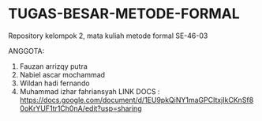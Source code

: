 # TUGAS-BESAR-METODE-FORMAL
Repository kelompok 2, mata kuliah metode formal SE-46-03

ANGGOTA:
1. Fauzan arrizqy putra
2. Nabiel ascar mochammad
3. Wildan hadi fernando
4. Muhammad izhar fahriansyah
   LINK DOCS : https://docs.google.com/document/d/1EU9pkQiNY1maGPCItxjIkCKnSf80oKrYUF1tr1Ch0nA/edit?usp=sharing
